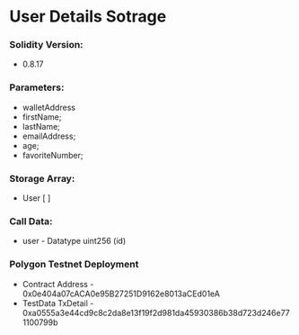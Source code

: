 # User Details Sotrage


### Solidity Version:
* 0.8.17


### Parameters:
* walletAddress
* firstName;
* lastName;
* emailAddress;
* age;
* favoriteNumber;

### Storage Array:
* User [ ]

### Call Data:
* user - Datatype uint256 (id)

### Polygon Testnet Deployment
* Contract Address - 0x0e404a07cACA0e95B27251D9162e8013aCEd01eA
* TestData TxDetail - 0xa0555a3e44cd9c8c2da8e13f19f2d981da45930386b38d723d246e771100799b